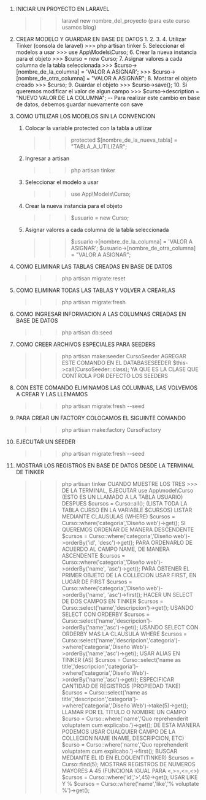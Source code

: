 
1. INICIAR UN PROYECTO EN LARAVEL
    >>> laravel new nombre_del_proyecto    (para este curso usamos blog)


2. CREAR MODELO Y GUARDAR EN BASE DE DATOS
    1. 
    2.
    3.
    4. Utilizar Tinker (consola de laravel)
        >>> php artisan tinker
    5. Seleccionar el modelos a usar
        >>> use App\Models\Curso;
    6. Crear la nueva instancia para el objeto
        >>> $curso = new Curso;
    7. Asignar valores a cada columna de la tabla seleccionada
        >>> $curso->[nombre_de_la_columna] = 'VALOR A ASIGNAR';
        >>> $curso->[nombre_de_otra_columna] = "VALOR A ASIGNAR";
    8. Mostrar el objeto creado
        >>> $curso;
    9. Guardar el objeto
        >>> $curso->save();
    10. Si queremos modificar el valor de algun campo
        >>> $curso->description = "NUEVO VALOR DE LA COLUMNA";
        -- Para realizar este cambio en base de datos, debemos guardar nuevamente con save

3. COMO UTILIZAR LOS MODELOS SIN LA CONVENCION
    1. Colocar la variable protected con la tabla a utilizar
        >>> protected $[nombre_de_la_nueva_tabla] = "TABLA_A_UTILIZAR";
    2. Ingresar a artisan
        >>> php artisan tinker
    3. Seleccionar el modelo a usar
        >>> use App\Models\Curso;
    4. Crear la nueva instancia para el objeto
        >>> $usuario = new Curso;
    5. Asignar valores a cada columna de la tabla seleccionada
        >>> $usuario->[nombre_de_la_columna] = 'VALOR A ASIGNAR';
        >>> $usuario->[nombre_de_otra_columna] = "VALOR A ASIGNAR";

4. COMO ELIMINAR LAS TABLAS CREADAS EN BASE DE DATOS
    >>> php artisan migrate:reset

5. COMO ELIMINAR TODAS LAS TABLAS Y VOLVER A CREARLAS
    >>> php artisan migrate:fresh

6. COMO INGRESAR INFORMACION A LAS COLUMNAS CREADAS EN BASE DE DATOS
    >>> php artisan db:seed

7. COMO CREER ARCHIVOS ESPECIALES PARA SEEDERS
    >>> php artisan make:seeder CursoSeeder
    AGREGAR ESTE COMANDO EN EL DATABASESEEDER
    >>> $this->call(CursoSeeder::class); 
    YA QUE ES LA CLASE QUE CONTROLA POR DEFECTO LOS SEEDERS
8. CON ESTE COMANDO ELIMINAMOS LAS COLUMNAS, LAS VOLVEMOS A CREAR Y LAS LLEMAMOS
    >>> php artisan migrate:fresh --seed
9. PARA CREAR UN FACTORY COLOCAMOS EL SIGUINTE COMANDO
    >>> php artisan make:factory CursoFactory
10. EJECUTAR UN SEEDER
    >>> php artisan migrate:fresh --seed
11. MOSTRAR LOS REGISTROS EN BASE DE DATOS DESDE LA TERMINAL DE TINKER
    >>> php artisan tinker
    CUANDO MUESTRE LOS TRES >>> DE LA TERMINAL, EJECUTAR
    >>> use App\model\Curso   (ESTO ES UN LLAMADO A LA TABLA USUARIO)
    DESPUES
    >>> $cursos = Curso::all();   (LISTA TODA LA TABLA CURSO EN LA VARIABLE $CURSOS)
    LISTAR MEDIANTE CLAUSULAS (WHERE)
    >>> $cursos = Curso::where('categoria','Diseño web')->get();
    SI QUEREMOS ORDENAR DE MANERA DESCENDENTE
    >>> $cursos = Curso::where('categoria','Diseño web')->orderBy('id', 'desc')->get();
    PARA ORDENARLO DE ACUERDO AL CAMPO NAME, DE MANERA ASCENDENTE
    >>> $cursos = Curso::where('categoria','Diseño web')->orderBy('name', 'asc')->get();
    PARA OBTENER EL PRIMER OBJETO DE LA COLLECION USAR FIRST, EN LUGAR DE FIRST
    >>> $cursos = Curso::where('categoria','Diseño web')->orderBy('name', 'asc')->first();
    HACER UN SELECT DE DOS CAMPOS EN TINKER 
    >>> $cursos = Curso::select('name','descripcion')->get();
    USANDO SELECT CON ORDERBY
    >>> $cursos = Curso::select('name','descripcion')->orderBy('name','asc')->get();
    USANDO SELECT CON ORDERBY MAS LA CLAUSULA WHERE
    >>> $cursos = Curso::select('name','descripcion','categoria')->where('categoria','Diseño Web')->orderBy('name','asc')->get();
    USAR ALIAS EN TINKER (AS)
    >>> $cursos = Curso::select('name as title','descripcion','categoria')->where('categoria','Diseño Web')->orderBy('name','asc')->get();
    ESPECIFICAR CANTIDAD DE REGISTROS (PROPIEDAD TAKE)
    >>> $cursos = Curso::select('name as title','descripcion','categoria')->where('categoria','Diseño Web')->take(5)->get();
    LLAMAR POR EL TITULO O NOMBRE UN CAMPO
    >>> $curso = Curso::where('name','Quo reprehenderit voluptatem cum explicabo.')->get();
    DE ESTA MANERA PODEMOS USAR CUALQUIER CAMPO DE LA COLLECION NAME (NAME, DESCRIPCION, ETC)
    >>> $curso = Curso::where('name','Quo reprehenderit voluptatem cum explicabo.')->first();
    BUSCAR MEDIANTE EL ID EN ELOQUENT(TINKER)
    >>> $cursos = Curso::find(5);
    MOSTRAR REGISTROS DE NUMEROS MAYORES A 45 (FUNCIONA IGUAL PARA <,>=,<=,<>) 
    >>> $cursos = Curso::where('id','>',45)->get();
    USAR LIKE Y %
    >>> $cursos = Curso::where('name','like','% voluptate %')->get();